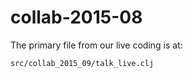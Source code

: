 # collab-2015-08

The primary file from our live coding is at:

```
src/collab_2015_09/talk_live.clj
```



